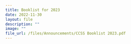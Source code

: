 ```yaml
---
title: Booklist for 2023
date: 2022-11-30
layout: file
description: ""
image: ""
file_url: /files/Announcements/CCSS Booklist 2023.pdf
---
```

